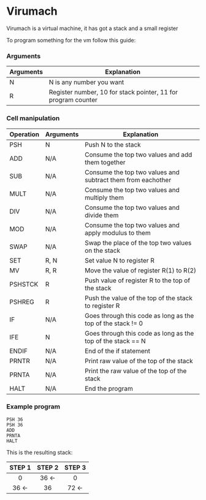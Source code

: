 # Virumach
Virumach is a virtual machine, it has got a stack and a small register

To program something for the vm follow this guide:


### Arguments
| Arguments | Explanation |
| --------- | ----------- |
| N | N is any number you want |
| R | Register number, 10 for stack pointer, 11 for program counter |


### Cell manipulation
| Operation | Arguments | Explanation |
| ----------- | ----------- | ----------- |
| PSH |  N  | Push N to the stack |
| ADD |  N/A  | Consume the top two values and add them together |
| SUB |  N/A  | Consume the top two values and subtract them from eachother |
| MULT |  N/A  | Consume the top two values and multiply them  |
| DIV |  N/A  | Consume the top two values and divide them  |
| MOD |  N/A  | Consume the top two values and apply modulus to them |
| SWAP | N/A | Swap the place of the top two values on the stack |
| SET | R, N | Set value N to register R |
| MV | R, R | Move the value of register R(1) to R(2) |
| PSHSTCK | R | Push value of register R to the top of the stack |
| PSHREG | R | Push the value of the top of the stack to register R|
| IF | N/A | Goes through this code as long as the top of the stack != 0 |
| IFE | N | Goes through this code as long as the top of the stack == N |
| ENDIF | N/A | End of the if statement |
| PRNTR | N/A | Print raw value of the top of the stack |
| PRNTA | N/A | Print the raw value of the top of the stack |
| HALT | N/A | End the program |

### Example program
```Assembly
PSH 36 
PSH 36 
ADD 
PRNTA 
HALT 
```

This is the resulting stack:

|  STEP 1 |   STEP 2  |  STEP 3 |
|   :-:   |    :-:    |   :-:   | 
|   0     |    36 <-  |   0     |
|   36 <- |    36     |   72 <- |
